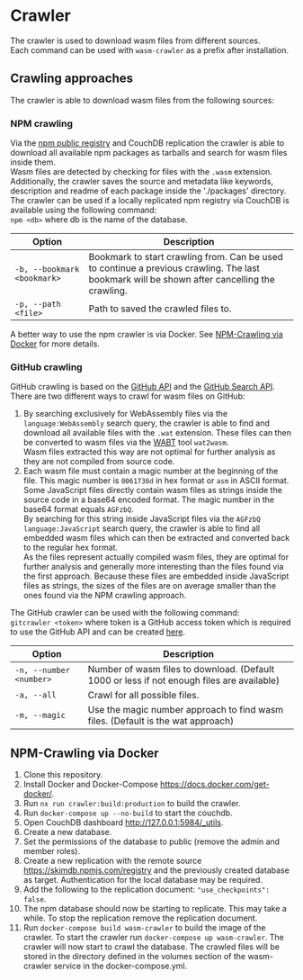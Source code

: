 # Crawler

The crawler is used to download wasm files from different sources.  
Each command can be used with `wasm-crawler` as a prefix after installation.

## Crawling approaches

The crawler is able to download wasm files from the following sources:

### NPM crawling

Via the [npm public registry](https://docs.npmjs.com/cli/v10/using-npm/registry) and CouchDB replication the crawler is able to download all available npm packages as tarballs and search for wasm files inside them.  
Wasm files are detected by checking for files with the `.wasm` extension. Additionally, the crawler saves the source and metadata like keywords, description and readme of each package inside the './packages' directory.  
The crawler can be used if a locally replicated npm registry via CouchDB is available using the following command:  
`npm <db>` where db is the name of the database.

| Option                      | Description                                                                                                                                  |
|-----------------------------|----------------------------------------------------------------------------------------------------------------------------------------------|
| `-b, --bookmark <bookmark>` | Bookmark to start crawling from. Can be used to continue a previous crawling. The last bookmark will be shown after cancelling the crawling. |
| `-p, --path <file>`         | Path to saved the crawled files to.                                                                                                          |

A better way to use the npm crawler is via Docker. See [NPM-Crawling via Docker](#npm-crawling-via-docker) for more details.

### GitHub crawling

GitHub crawling is based on the [GitHub API](https://docs.github.com/en/rest) and the [GitHub Search API](https://docs.github.com/en/rest/reference/search).
There are two different ways to crawl for wasm files on GitHub:

1. By searching exclusively for WebAssembly files via the `language:WebAssembly` search query, the crawler is able to find and download all available files with the `.wat` extension.
   These files can then be converted to wasm files via the [WABT](https://github.com/webassembly/wabt) tool `wat2wasm`.  
   Wasm files extracted this way are not optimal for further analysis as they are not compiled from source code.
2. Each wasm file must contain a magic number at the beginning of the file. This magic number is `0061736d` in hex format or `asm` in ASCII format.  
   Some JavaScript files directly contain wasm files as strings inside the source code in a base64 encoded format. The magic number in the base64 format equals `AGFzbQ`.  
   By searching for this string inside JavaScript files via the `AGFzbQ language:JavaScript` search query, the crawler is able to find all embedded wasm files which can then be extracted and converted back to the regular hex format.  
   As the files represent actually compiled wasm files, they are optimal for further analysis and generally more interesting than the files found via the first approach.
   Because these files are embedded inside JavaScript files as strings, the sizes of the files are on average smaller than the ones found via the NPM crawling approach.

The GitHub crawler can be used with the following command:  
`gitcrawler <token>` where token is a GitHub access token which is required to use the GitHub API and can be created [here](https://docs.github.com/en/authentication/keeping-your-account-and-data-secure/managing-your-personal-access-tokens).

| Option                  | Description                                                                                |
|-------------------------|--------------------------------------------------------------------------------------------|
| `-n, --number <number>` | Number of wasm files to download. (Default 1000 or less if not enough files are available) |
| `-a, --all`             | Crawl for all possible files.                                                              |
| `-m, --magic`           | Use the magic number approach to find wasm files. (Default is the wat approach)            |

## NPM-Crawling via Docker

1. Clone this repository.
2. Install Docker and Docker-Compose https://docs.docker.com/get-docker/.
3. Run `nx run crawler:build:production` to build the crawler.
4. Run `docker-compose up --no-build` to start the couchdb.
5. Open CouchDB dashboard http://127.0.0.1:5984/_utils.
6. Create a new database.
7. Set the permissions of the database to public (remove the admin and member roles).
8. Create a new replication with the remote source https://skimdb.npmjs.com/registry and the previously created
   database as target. Authentication for the local database may be required.
9. Add the following to the replication document: `"use_checkpoints": false`.
10. The npm database should now be starting to replicate. This may take a while. To stop the replication remove the
    replication document.
11. Run `docker-compose build wasm-crawler` to build the image of the crawler. To start the crawler run
    `docker-compose up wasm-crawler`. The crawler will now start to crawl the database. The crawled files will be
    stored in the directory defined in the volumes section of the wasm-crawler service in the docker-compose.yml.
